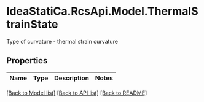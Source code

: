 # IdeaStatiCa.RcsApi.Model.ThermalStrainState
Type of curvature - thermal strain curvature

## Properties

Name | Type | Description | Notes
------------ | ------------- | ------------- | -------------

[[Back to Model list]](../README.md#documentation-for-models) [[Back to API list]](../README.md#documentation-for-api-endpoints) [[Back to README]](../README.md)

